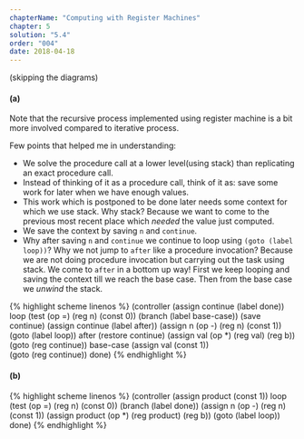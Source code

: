 ```yaml
---
chapterName: "Computing with Register Machines"
chapter: 5
solution: "5.4"
order: "004"
date: 2018-04-18 
---
```


(skipping the diagrams)

#### (a)

Note that the recursive process implemented using register machine is a bit more involved compared to iterative process. 

Few points that helped me in understanding:

- We solve the procedure call at a lower level(using stack) than replicating an exact procedure call.
- Instead of thinking of it as a procedure call, think of it as: save some work for later when we have enough values.
- This work which is postponed to be done later needs some context for which we use stack. Why stack? Because we want to come to the previous most recent place which *needed* the value just computed.
- We save the context by saving `n` and `continue`.
- Why after saving `n` and `continue` we continue to loop using `(goto (label loop))`? Why we not jump to `after` like a procedure invocation? Because we are not doing procedure invocation but carrying out the task using stack. We come to `after` in a bottom up way! First we keep looping and saving the context till we reach the base case. Then from the base case we *unwind* the stack.

{% highlight scheme linenos %}
(controller
 (assign continue (label done))
 loop
   (test (op =) (reg n) (const 0))
   (branch (label base-case))
   (save continue)
   (assign continue (label after))
   (assign n (op -) (reg n) (const 1))
   (goto (label loop))
 after
   (restore continue)
   (assign val (op *) (reg val) (reg b))
   (goto (reg continue))
 base-case
   (assign val (const 1))   
   (goto (reg continue))
 done)
{% endhighlight %}

#### (b)

{% highlight scheme linenos %}
(controller
 (assign product (const 1))
 loop
   (test (op =) (reg n) (const 0))
   (branch (label done))
   (assign n (op -) (reg n) (const 1))
   (assign product (op *) (reg product) (reg b))
   (goto (label loop))
 done)
{% endhighlight %}
